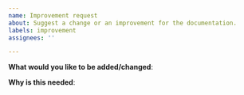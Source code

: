 ```yaml
---
name: Improvement request
about: Suggest a change or an improvement for the documentation.
labels: improvement
assignees: ''

---
```


<!--Use this template to submit improvement suggestions.-->

**What would you like to be added/changed**:


**Why is this needed**:
